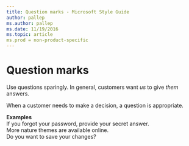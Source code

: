```yaml
---
title: Question marks - Microsoft Style Guide
author: pallep
ms.author: pallep
ms.date: 11/19/2016
ms.topic: article
ms.prod = non-product-specific
---
```


# Question marks

Use questions sparingly. In general, customers want *us* to give *them* answers. 

When a customer needs to make a decision, a question is appropriate.

**Examples**  
If you forgot your password, provide your secret answer.   
More nature themes are available online.  
Do you want to save your changes?
